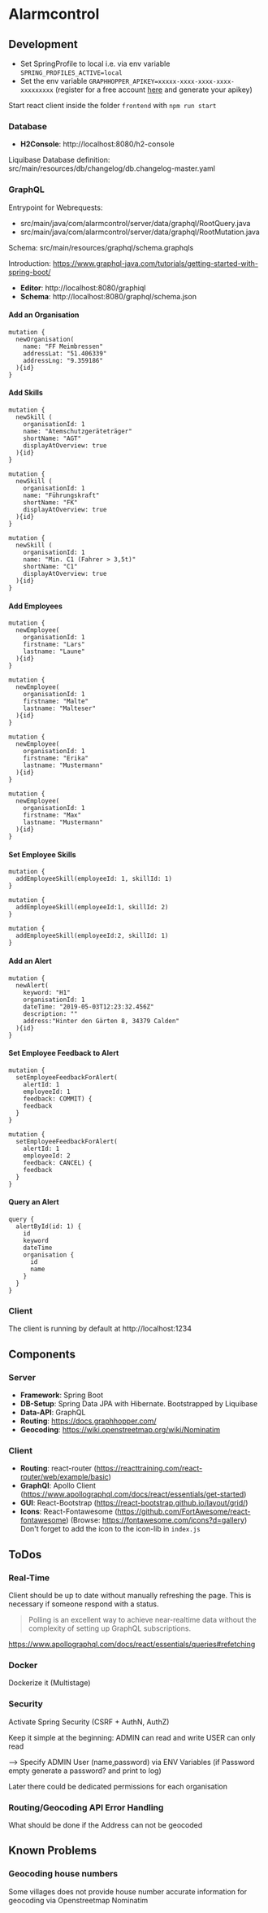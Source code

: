 # Alarmcontrol

## Development
* Set SpringProfile to local i.e. via env variable `SPRING_PROFILES_ACTIVE=local`
* Set the env variable `GRAPHHOPPER_APIKEY=xxxxx-xxxx-xxxx-xxxx-xxxxxxxxx`
(register for a free account [here](https://graphhopper.com/dashboard/#/register) and generate your apikey) 

Start react client inside the folder `frontend` with `npm run start`


### Database
* **H2Console**: http://localhost:8080/h2-console

Liquibase Database definition:
src/main/resources/db/changelog/db.changelog-master.yaml

### GraphQL
Entrypoint for Webrequests:
* src/main/java/com/alarmcontrol/server/data/graphql/RootQuery.java
* src/main/java/com/alarmcontrol/server/data/graphql/RootMutation.java

Schema:
src/main/resources/graphql/schema.graphqls

Introduction:
https://www.graphql-java.com/tutorials/getting-started-with-spring-boot/


* **Editor**: http://localhost:8080/graphiql
* **Schema**: http://localhost:8080/graphql/schema.json

#### Add an Organisation
```
mutation { 
  newOrganisation(
    name: "FF Meimbressen"
    addressLat: "51.406339"
    addressLng: "9.359186"
  ){id}
}
```

#### Add Skills
```
mutation { 
  newSkill (
    organisationId: 1
    name: "Atemschutzgeräteträger"
    shortName: "AGT"
    displayAtOverview: true    
  ){id}
}
```

```
mutation { 
  newSkill (
    organisationId: 1
    name: "Führungskraft"
    shortName: "FK"
    displayAtOverview: true    
  ){id}
}
```

```
mutation { 
  newSkill (
    organisationId: 1
    name: "Min. C1 (Fahrer > 3,5t)"
    shortName: "C1"
    displayAtOverview: true    
  ){id}
}
```

#### Add Employees
```
mutation { 
  newEmployee(
    organisationId: 1
    firstname: "Lars"
    lastname: "Laune"
  ){id}
}
```
```
mutation { 
  newEmployee(
    organisationId: 1
    firstname: "Malte"
    lastname: "Malteser"
  ){id}
}
```
```
mutation { 
  newEmployee(
    organisationId: 1
    firstname: "Erika"
    lastname: "Mustermann"
  ){id}
}
```
```
mutation { 
  newEmployee(
    organisationId: 1
    firstname: "Max"
    lastname: "Mustermann"
  ){id}
}
```

#### Set Employee Skills
```
mutation { 
  addEmployeeSkill(employeeId: 1, skillId: 1)
}
```

```
mutation { 
  addEmployeeSkill(employeeId:1, skillId: 2)
}
```

```
mutation { 
  addEmployeeSkill(employeeId:2, skillId: 1)
}
```

#### Add an Alert
```
mutation { 
  newAlert(
    keyword: "H1"
    organisationId: 1
    dateTime: "2019-05-03T12:23:32.456Z"
    description: ""
    address:"Hinter den Gärten 8, 34379 Calden"
  ){id}
}
```

#### Set Employee Feedback to Alert
```
mutation { 
  setEmployeeFeedbackForAlert(
    alertId: 1
    employeeId: 1
    feedback: COMMIT) {
    feedback
  }
}
```

```
mutation { 
  setEmployeeFeedbackForAlert(
    alertId: 1
    employeeId: 2
    feedback: CANCEL) {
    feedback
  }
}
```

#### Query an Alert
```
query {
  alertById(id: 1) {
    id
    keyword
    dateTime
    organisation {
      id
      name
    }
  }
}
```

### Client
The client is running by default at http://localhost:1234

## Components

### Server
* **Framework**: Spring Boot
* **DB-Setup**: Spring Data JPA with Hibernate. Bootstrapped by Liquibase
* **Data-API**: GraphQL
* **Routing**: https://docs.graphhopper.com/
* **Geocoding**: https://wiki.openstreetmap.org/wiki/Nominatim

### Client
* **Routing**: react-router
(https://reacttraining.com/react-router/web/example/basic)
* **GraphQl**: Apollo Client (https://www.apollographql.com/docs/react/essentials/get-started)
* **GUI**: React-Bootstrap (https://react-bootstrap.github.io/layout/grid/)
* **Icons**: React-Fontawesome (https://github.com/FortAwesome/react-fontawesome) (Browse: https://fontawesome.com/icons?d=gallery) Don't forget to add the icon to the icon-lib in `index.js`

## ToDos
### Real-Time
Client should be up to date without manually refreshing the page. This is necessary if someone respond with a status.

> Polling is an excellent way to achieve near-realtime data without the complexity of setting up GraphQL subscriptions.

https://www.apollographql.com/docs/react/essentials/queries#refetching

### Docker
Dockerize it (Multistage)

### Security
Activate Spring Security (CSRF + AuthN, AuthZ)

Keep it simple at the beginning: 
ADMIN can read and write
USER can only read

--> Specify ADMIN User (name,password) via ENV Variables (if Password empty generate a password? and print to log)

Later there could be dedicated permissions for each organisation

### Routing/Geocoding API Error Handling
What should be done if the Address can not be geocoded

## Known Problems
### Geocoding house numbers
Some villages does not provide house number accurate information for geocoding via Openstreetmap Nominatim  
